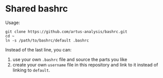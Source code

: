 Shared bashrc
=============

Usage:

    git clone https://github.com/artus-analysis/bashrc.git
    cd ~
    ln -s /path/to/bashrc/default .bashrc

Instead of the last line, you can:

1. use your own `.bashrc` file and source the parts you like
2. create your own `username` file in this repository and
   link to it instead of linking to `default`.